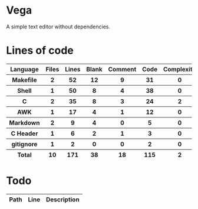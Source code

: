 # Vega

A simple text editor without dependencies.

# Lines of code

<table id="scc-table">
	<thead><tr>
		<th>Language</th>
		<th>Files</th>
		<th>Lines</th>
		<th>Blank</th>
		<th>Comment</th>
		<th>Code</th>
		<th>Complexity</th>
		<th>Bytes</th>
	</tr></thead>
	<tbody><tr>
		<th>Makefile</th>
		<th>2</th>
		<th>52</th>
		<th>12</th>
		<th>9</th>
		<th>31</th>
		<th>0</th>
		<th>917</th>
	</tr><tr>
		<th>Shell</th>
		<th>1</th>
		<th>50</th>
		<th>8</th>
		<th>4</th>
		<th>38</th>
		<th>0</th>
		<th>947</th>
	</tr><tr>
		<th>C</th>
		<th>2</th>
		<th>35</th>
		<th>8</th>
		<th>3</th>
		<th>24</th>
		<th>2</th>
		<th>508</th>
	</tr><tr>
		<th>AWK</th>
		<th>1</th>
		<th>17</th>
		<th>4</th>
		<th>1</th>
		<th>12</th>
		<th>0</th>
		<th>218</th>
	</tr><tr>
		<th>Markdown</th>
		<th>2</th>
		<th>9</th>
		<th>4</th>
		<th>0</th>
		<th>5</th>
		<th>0</th>
		<th>120</th>
	</tr><tr>
		<th>C Header</th>
		<th>1</th>
		<th>6</th>
		<th>2</th>
		<th>1</th>
		<th>3</th>
		<th>0</th>
		<th>119</th>
	</tr><tr>
		<th>gitignore</th>
		<th>1</th>
		<th>2</th>
		<th>0</th>
		<th>0</th>
		<th>2</th>
		<th>0</th>
		<th>13</th>
	</tr></tbody>
	<tfoot><tr>
		<th>Total</th>
		<th>10</th>
		<th>171</th>
		<th>38</th>
		<th>18</th>
		<th>115</th>
		<th>2</th>
    	<th>2842</th>
	</tr></tfoot>
	</table>

# Todo
|Path|Line|Description|
|-|-|-|
